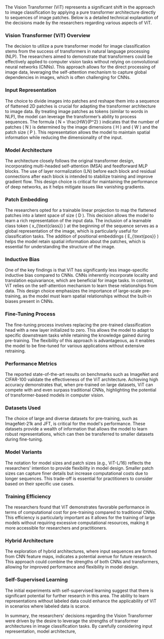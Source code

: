 The Vision Transformer (ViT) represents a significant shift in the approach to image classification by applying a pure transformer architecture directly to sequences of image patches. Below is a detailed technical explanation of the decisions made by the researchers regarding various aspects of ViT.

### Vision Transformer (ViT) Overview
The decision to utilize a pure transformer model for image classification stems from the success of transformers in natural language processing (NLP). The researchers aimed to demonstrate that transformers could be effectively applied to computer vision tasks without relying on convolutional neural networks (CNNs). This approach allows for the direct processing of image data, leveraging the self-attention mechanism to capture global dependencies in images, which is often challenging for CNNs.

### Input Representation
The choice to divide images into patches and reshape them into a sequence of flattened 2D patches is crucial for adapting the transformer architecture to image data. By treating image patches as tokens (similar to words in NLP), the model can leverage the transformer’s ability to process sequences. The formula \( N = \frac{HW}{P^2} \) indicates that the number of patches \( N \) is determined by the image dimensions \( H \) and \( W \) and the patch size \( P \). This representation allows the model to maintain spatial information while reducing the dimensionality of the input.

### Model Architecture
The architecture closely follows the original transformer design, incorporating multi-headed self-attention (MSA) and feedforward MLP blocks. The use of layer normalization (LN) before each block and residual connections after each block is intended to stabilize training and improve gradient flow. This design choice is critical for maintaining the performance of deep networks, as it helps mitigate issues like vanishing gradients.

### Patch Embedding
The researchers opted for a trainable linear projection to map the flattened patches into a latent space of size \( D \). This decision allows the model to learn a rich representation of the input data. The inclusion of a learnable class token \( x_{\text{class}} \) at the beginning of the sequence serves as a global representation of the image, which is particularly useful for classification tasks. The addition of positional embeddings \( E_{\text{pos}} \) helps the model retain spatial information about the patches, which is essential for understanding the structure of the image.

### Inductive Bias
One of the key findings is that ViT has significantly less image-specific inductive bias compared to CNNs. CNNs inherently incorporate locality and translation equivariance, which are beneficial for image tasks. In contrast, ViT relies on the self-attention mechanism to learn these relationships from data. This design choice emphasizes the importance of large-scale pre-training, as the model must learn spatial relationships without the built-in biases present in CNNs.

### Fine-Tuning Process
The fine-tuning process involves replacing the pre-trained classification head with a new layer initialized to zero. This allows the model to adapt to specific downstream tasks while retaining the knowledge gained during pre-training. The flexibility of this approach is advantageous, as it enables the model to be fine-tuned for various applications without extensive retraining.

### Performance Metrics
The reported state-of-the-art results on benchmarks such as ImageNet and CIFAR-100 validate the effectiveness of the ViT architecture. Achieving high accuracy demonstrates that, when pre-trained on large datasets, ViT can compete with and even surpass traditional CNNs, highlighting the potential of transformer-based models in computer vision.

### Datasets Used
The choice of large and diverse datasets for pre-training, such as ImageNet-21k and JFT, is critical for the model's performance. These datasets provide a wealth of information that allows the model to learn robust representations, which can then be transferred to smaller datasets during fine-tuning.

### Model Variants
The notation for model sizes and patch sizes (e.g., ViT-L/16) reflects the researchers' intention to provide flexibility in model design. Smaller patch sizes can capture finer details but increase computational costs due to longer sequences. This trade-off is essential for practitioners to consider based on their specific use cases.

### Training Efficiency
The researchers found that ViT demonstrates favorable performance in terms of computational cost for pre-training compared to traditional CNNs. This efficiency is particularly important as it allows for the training of large models without requiring excessive computational resources, making it more accessible for researchers and practitioners.

### Hybrid Architecture
The exploration of hybrid architectures, where input sequences are formed from CNN feature maps, indicates a potential avenue for future research. This approach could combine the strengths of both CNNs and transformers, allowing for improved performance and flexibility in model design.

### Self-Supervised Learning
The initial experiments with self-supervised learning suggest that there is significant potential for further research in this area. The ability to learn representations without labeled data could enhance the applicability of ViT in scenarios where labeled data is scarce.

In summary, the researchers' decisions regarding the Vision Transformer were driven by the desire to leverage the strengths of transformer architectures in image classification tasks. By carefully considering input representation, model architecture,